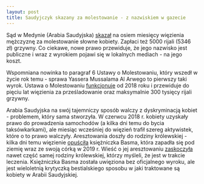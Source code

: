 ```yaml
---
layout: post
title: Saudyjczyk skazany za molestowanie - z nazwiskiem w gazecie 
---
```


Sąd w Medynie (Arabia Saudyjska) [skazał](https://www.thenationalnews.com/gulf-news/saudi-arabia/2022/01/10/saudi-arabia-court-names-and-shames-sexual-harasser-in-landmark-ruling/) na osiem miesięcy więzienia mężczyznę za molestowanie słowne kobiety. Zapłaci też 5000 rijali (5346 zł) grzywny. Co ciekawe, nowe prawo przewiduje, że jego nazwisko jest publiczne i wraz z wyrokiem pojawi się w lokalnych mediach - na jego koszt.

Wspomniana nowinka to paragraf 6 Ustawy o Molestowaniu, który wszedł w życie rok temu - sprawa Yassera Mussalama Al Arwego to pierwszy taki wyrok. Ustawa o Molestowaniu [funkcjonuje](https://www.thenationalnews.com/world/mena/saudi-arabia-approves-measure-criminalising-sexual-harassment-1.735229) od 2018 roku i przewiduje do pięciu lat więzienia za prześladowanie oraz maksymalnie 300 tysięcy rijali grzywny. 

Arabia Saudyjska na swój tajemniczy sposób walczy z dyskryminacją kobiet - problemem, który sama stworzyła. W czerwcu 2018 r. kobiety uzyskały prawo do prowadzenia samochodów (a kilka dni temu do bycia taksówkarkami), ale miesiąc wcześniej do więzień trafił szereg aktywistek, które o to prawo walczyły. Aresztowania doszły do rodziny królewskiej - kilka dni temu więzienie [opuściła](https://www.theguardian.com/world/2022/jan/09/outspoken-saudi-princess-released-after-nearly-three-years-in-jail) księżniczka Basma, która zapadła się pod ziemię wraz ze swoją córką w 2019 r. Wieść o jej aresztowaniu [zaskoczyła](https://www.theguardian.com/world/2020/apr/17/outspoken-saudi-princess-reveals-that-she-is-in-prison) nawet część samej rodziny królewskiej, którzy myśleli, że jest w trakcie leczenia. Księżniczka Basma została uwięziona bez oficjalnego wyroku, ale jest wieloletnią krytyczką bestialskiego sposobu w jaki traktowane są kobiety w Arabii Saudyjskiej. 
